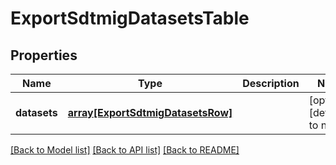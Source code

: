 # ExportSdtmigDatasetsTable

## Properties
Name | Type | Description | Notes
------------ | ------------- | ------------- | -------------
**datasets** | [**array[ExportSdtmigDatasetsRow]**](ExportSdtmigDatasetsRow.md) |  | [optional] [default to null]

[[Back to Model list]](../README.md#documentation-for-models) [[Back to API list]](../README.md#documentation-for-api-endpoints) [[Back to README]](../README.md)


